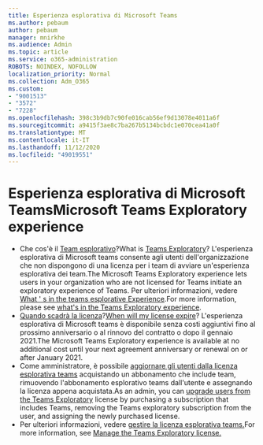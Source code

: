 ```yaml
---
title: Esperienza esplorativa di Microsoft Teams
ms.author: pebaum
author: pebaum
manager: mnirkhe
ms.audience: Admin
ms.topic: article
ms.service: o365-administration
ROBOTS: NOINDEX, NOFOLLOW
localization_priority: Normal
ms.collection: Adm_O365
ms.custom:
- "9001513"
- "3572"
- "7228"
ms.openlocfilehash: 398c3b9db7c90fe016cab56ef9d13078e4011a6f
ms.sourcegitcommit: a9415f3ae8c7ba267b5134bcbdc1e070cea41a0f
ms.translationtype: MT
ms.contentlocale: it-IT
ms.lasthandoff: 11/12/2020
ms.locfileid: "49019551"
---
```

# <a name="microsoft-teams-exploratory-experience"></a><span data-ttu-id="314e3-102">Esperienza esplorativa di Microsoft Teams</span><span class="sxs-lookup"><span data-stu-id="314e3-102">Microsoft Teams Exploratory experience</span></span>

- <span data-ttu-id="314e3-103">Che cos'è il [Team esplorativo](https://docs.microsoft.com/microsoftteams/teams-exploratory)?</span><span class="sxs-lookup"><span data-stu-id="314e3-103">What is [Teams Exploratory](https://docs.microsoft.com/microsoftteams/teams-exploratory)?</span></span> <span data-ttu-id="314e3-104">L'esperienza esplorativa di Microsoft teams consente agli utenti dell'organizzazione che non dispongono di una licenza per i team di avviare un'esperienza esplorativa dei team.</span><span class="sxs-lookup"><span data-stu-id="314e3-104">The Microsoft Teams Exploratory experience lets users in your organization who are not licensed for Teams initiate an exploratory experience of Teams.</span></span> <span data-ttu-id="314e3-105">Per ulteriori informazioni, vedere [What ' s in the teams esplorative Experience](https://docs.microsoft.com/microsoftteams/teams-exploratory#whats-in-the-teams-exploratory-experience).</span><span class="sxs-lookup"><span data-stu-id="314e3-105">For more information, please see [what's in the Teams Exploratory experience](https://docs.microsoft.com/microsoftteams/teams-exploratory#whats-in-the-teams-exploratory-experience).</span></span>
- <span data-ttu-id="314e3-106">[Quando scadrà la licenza](https://docs.microsoft.com/microsoftteams/teams-exploratory#how-long-does-the-teams-exploratory-experience-last)?</span><span class="sxs-lookup"><span data-stu-id="314e3-106">[When will my license expire](https://docs.microsoft.com/microsoftteams/teams-exploratory#how-long-does-the-teams-exploratory-experience-last)?</span></span> <span data-ttu-id="314e3-107">L'esperienza esplorativa di Microsoft teams è disponibile senza costi aggiuntivi fino al prossimo anniversario o al rinnovo del contratto o dopo il gennaio 2021.</span><span class="sxs-lookup"><span data-stu-id="314e3-107">The Microsoft Teams Exploratory experience is available at no additional cost until your next agreement anniversary or renewal on or after January 2021.</span></span>
- <span data-ttu-id="314e3-108">Come amministratore, è possibile [aggiornare gli utenti dalla licenza esplorativa teams](https://docs.microsoft.com/microsoftteams/teams-exploratory#upgrade-users-from-the-teams-exploratory-license) acquistando un abbonamento che include team, rimuovendo l'abbonamento esplorativo teams dall'utente e assegnando la licenza appena acquistata.</span><span class="sxs-lookup"><span data-stu-id="314e3-108">As an admin, you can [upgrade users from the Teams Exploratory](https://docs.microsoft.com/microsoftteams/teams-exploratory#upgrade-users-from-the-teams-exploratory-license) license by purchasing a subscription that includes Teams, removing the Teams exploratory subscription from the user, and assigning the newly purchased license.</span></span>
- <span data-ttu-id="314e3-109">Per ulteriori informazioni, vedere [gestire la licenza esplorativa teams.](https://docs.microsoft.com/microsoftteams/teams-exploratory)</span><span class="sxs-lookup"><span data-stu-id="314e3-109">For more information, see [Manage the Teams Exploratory license.](https://docs.microsoft.com/microsoftteams/teams-exploratory)</span></span>